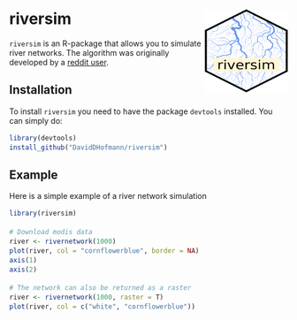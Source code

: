 
# riversim <img src="man/figures/riversim.png" align="right" width="150" height="150"/>

`riversim` is an R-package that allows you to simulate river networks.
The algorithm was originally developed by a [reddit
user](https://www.reddit.com/r/proceduralgeneration/comments/ftgbgo/ive_been_working_on_an_algorithm_to_efficiently/).

## Installation

To install `riversim` you need to have the package `devtools` installed.
You can simply do:

``` r
library(devtools)
install_github("DavidDHofmann/riversim")
```

## Example

Here is a simple example of a river network simulation

``` r
library(riversim)

# Download modis data
river <- rivernetwork(1000)
plot(river, col = "cornflowerblue", border = NA)
axis(1)
axis(2)

# The network can also be returned as a raster
river <- rivernetwork(1000, raster = T)
plot(river, col = c("white", "cornflowerblue"))
```
